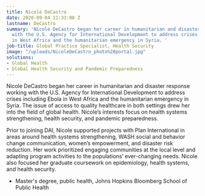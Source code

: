 ```yaml
---
title: Nicole DeCastro
date: 2020-09-04 11:33:00 Z
lastname: DeCastro
summary: 'Nicole DeCastro began her career in humanitarian and disaster response working
  with the U.S. Agency for International Development to address crises including Ebola
  in West Africa and the humanitarian emergency in Syria. '
job-title: Global Practice Specialist, Health Security
image: "/uploads/NicoleDeCastro_photo%20portal.jpg"
solutions:
- Global Health
- Global Health Security and Pandemic Preparedness
---
```


Nicole DeCastro began her career in humanitarian and disaster response working with the U.S. Agency for International Development to address crises including Ebola in West Africa and the humanitarian emergency in Syria. The issue of access to quality healthcare in both settings drew her into the field of global health. Nicole’s interests focus on health systems strengthening, health security, and pandemic preparedness.

Prior to joining DAI, Nicole supported projects with Plan International in areas around health systems strengthening, WASH social and behavior change communication, women’s empowerment, and disaster risk reduction. Her work prioritized engaging communities at the local level and adapting program activities to the populations’ ever-changing needs. Nicole also focused her graduate coursework on epidemiology, health systems, and health security. 

* Master's degree, public health, Johns Hopkins Bloomberg School of Public Health 